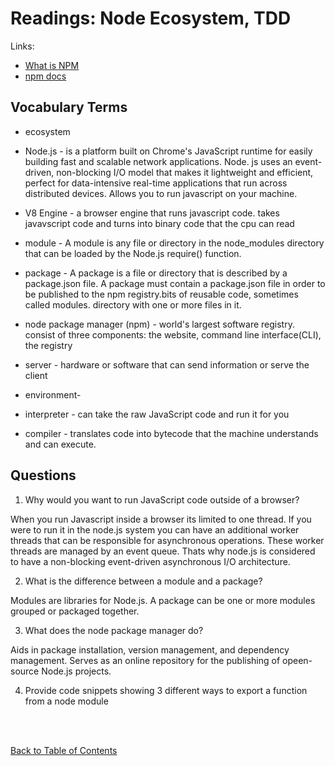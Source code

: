 # Readings: Node Ecosystem, TDD

Links:

- [What is NPM](https://docs.npmjs.com/getting-started/what-is-npm)
- [npm docs](https://docs.npmjs.com/)

## Vocabulary Terms

- ecosystem

- Node.js - is a platform built on Chrome's JavaScript runtime for easily building fast and scalable network applications. Node. js uses an event-driven, non-blocking I/O model that makes it lightweight and efficient, perfect for data-intensive real-time applications that run across distributed devices. Allows you to run javascript on your machine.

- V8 Engine - a browser engine that runs javascript code. takes javavscript code and turns into binary code that the cpu can read

- module - A module is any file or directory in the node_modules directory that can be loaded by the Node.js require() function.

- package - A package is a file or directory that is described by a package.json file. A package must contain a package.json file in order to be published to the npm registry.bits of reusable code, sometimes called modules. directory with one or more files in it.

- node package manager (npm) - world's largest software registry. consist of three components: the website, command line interface(CLI), the registry

- server - hardware or software that can send information or serve the client

- environment-

- interpreter - can take the raw JavaScript code and run it for you

- compiler - translates code into bytecode that the machine understands and can execute.

## Questions

1. Why would you want to run JavaScript code outside of a browser?

When you run Javascript inside a browser its limited to one thread. If you were to run it in the node.js system you can have an additional worker threads that can be responsible for asynchronous operations. These worker threads are managed by an event queue. Thats why node.js is considered to have a non-blocking event-driven asynchronous I/O architecture.

2. What is the difference between a module and a package?

Modules are libraries for Node.js. A package can be one or more modules grouped or packaged together.

3. What does the node package manager do?

Aids in package installation, version management, and dependency management. Serves as an online repository for the publishing of opeen-source Node.js projects.

4. Provide code snippets showing 3 different ways to export a function from a node module

<br>
<br>

[Back to Table of Contents](README.md)
